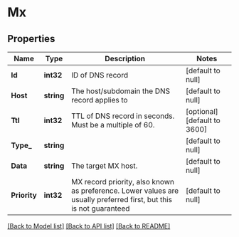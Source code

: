 # Mx

## Properties
Name | Type | Description | Notes
------------ | ------------- | ------------- | -------------
**Id** | **int32** | ID of DNS record | [default to null]
**Host** | **string** | The host/subdomain the DNS record applies to | [default to null]
**Ttl** | **int32** | TTL of DNS record in seconds. Must be a multiple of 60. | [optional] [default to 3600]
**Type_** | **string** |  | [default to null]
**Data** | **string** | The target MX host. | [default to null]
**Priority** | **int32** | MX record priority, also known as preference. Lower values are usually preferred first, but this is not guaranteed | [default to null]

[[Back to Model list]](../README.md#documentation-for-models) [[Back to API list]](../README.md#documentation-for-api-endpoints) [[Back to README]](../README.md)

